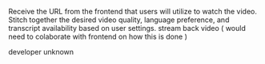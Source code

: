 Receive the URL from the frontend that users will utilize to watch the video.
Stitch together the desired video quality, language preference, and transcript availability based on user settings.
stream back video ( would need to colaborate with frontend on how this is done )

developer unknown
